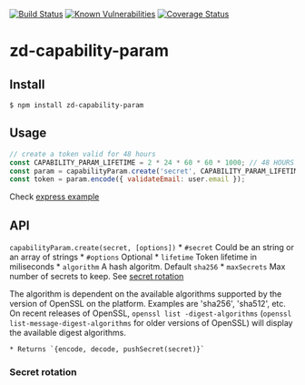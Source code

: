 [![Build Status](https://travis-ci.org/revington/zd-capability-param.svg?branch=master)](https://travis-ci.org/revington/zd-capability-param)
[![Known Vulnerabilities](https://snyk.io/test/github/revington/zd-capability-param/badge.svg?targetFile=package.json)](https://snyk.io/test/github/revington/zd-capability-param?targetFile=package.json)
[![Coverage Status](https://coveralls.io/repos/github/revington/zd-capability-param/badge.svg?branch=master)](https://coveralls.io/github/revington/zd-capability-param?branch=master)
# zd-capability-param


## Install
```
$ npm install zd-capability-param
```

## Usage 


```javascript
// create a token valid for 48 hours
const CAPABILITY_PARAM_LIFETIME = 2 * 24 * 60 * 60 * 1000; // 48 HOURS
const param = capabilityParam.create('secret', CAPABILITY_PARAM_LIFETIME);
const token = param.encode({ validateEmail: user.email });

```
Check [express example](examples/express.js)

## API

`capabilityParam.create(secret, [options])` 
	* `#secret` Could be an string or an array of strings
	* `#options` Optional
		* `lifetime` Token lifetime in miliseconds
		* `algorithm` A hash algoritm. Default `sha256`
		* `maxSecrets` Max number of secrets to keep. See [secret rotation](#secret-rotation)

The algorithm is dependent on the available algorithms supported by the version of OpenSSL on the platform. Examples are 'sha256', 'sha512', etc. On recent releases of OpenSSL, `openssl list -digest-algorithms` (`openssl list-message-digest-algorithms` for older versions of OpenSSL) will display the available digest algorithms.

	* Returns `{encode, decode, pushSecret(secret)}`

### Secret rotation



